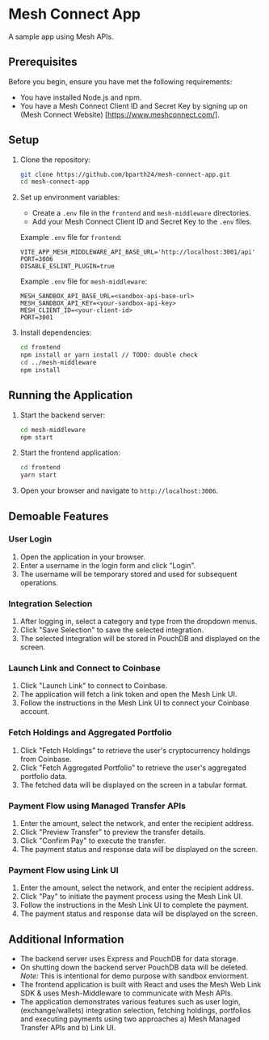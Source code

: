 # Mesh Connect App

A sample app using Mesh APIs.

## Prerequisites

Before you begin, ensure you have met the following requirements:

- You have installed Node.js and npm.
- You have a Mesh Connect Client ID and Secret Key by signing up on (Mesh Connect Website) [https://www.meshconnect.com/].

## Setup

1. Clone the repository:

   ```sh
   git clone https://github.com/bparth24/mesh-connect-app.git
   cd mesh-connect-app
   ```

2. Set up environment variables:

   - Create a `.env` file in the `frontend` and `mesh-middleware` directories.
   - Add your Mesh Connect Client ID and Secret Key to the `.env` files.

   Example `.env` file for `frontend`:

   ```env
   VITE_APP_MESH_MIDDLEWARE_API_BASE_URL='http://localhost:3001/api'
   PORT=3006
   DISABLE_ESLINT_PLUGIN=true
   ```

   Example `.env` file for `mesh-middleware`:

   ```env
   MESH_SANDBOX_API_BASE_URL=<sandbox-api-base-url>
   MESH_SANDBOX_API_KEY=<your-sandbox-api-key>
   MESH_CLIENT_ID=<your-client-id>
   PORT=3001
   ```

3. Install dependencies:

   ```sh
   cd frontend
   npm install or yarn install // TODO: double check
   cd ../mesh-middleware
   npm install
   ```

## Running the Application

1. Start the backend server:

   ```sh
   cd mesh-middleware
   npm start
   ```

2. Start the frontend application:

   ```sh
   cd frontend
   yarn start
   ```

3. Open your browser and navigate to `http://localhost:3006`.

## Demoable Features

### User Login

1. Open the application in your browser.
2. Enter a username in the login form and click "Login".
3. The username will be temporary stored and used for subsequent operations.

### Integration Selection

1. After logging in, select a category and type from the dropdown menus.
2. Click "Save Selection" to save the selected integration.
3. The selected integration will be stored in PouchDB and displayed on the screen.

### Launch Link and Connect to Coinbase

1. Click "Launch Link" to connect to Coinbase.
2. The application will fetch a link token and open the Mesh Link UI.
3. Follow the instructions in the Mesh Link UI to connect your Coinbase account.

### Fetch Holdings and Aggregated Portfolio

1. Click "Fetch Holdings" to retrieve the user's cryptocurrency holdings from Coinbase.
2. Click "Fetch Aggregated Portfolio" to retrieve the user's aggregated portfolio data.
3. The fetched data will be displayed on the screen in a tabular format.

### Payment Flow using Managed Transfer APIs

1. Enter the amount, select the network, and enter the recipient address.
2. Click "Preview Transfer" to preview the transfer details.
3. Click "Confirm Pay" to execute the transfer.
4. The payment status and response data will be displayed on the screen.

### Payment Flow using Link UI

1. Enter the amount, select the network, and enter the recipient address.
2. Click "Pay" to initiate the payment process using the Mesh Link UI.
3. Follow the instructions in the Mesh Link UI to complete the payment.
4. The payment status and response data will be displayed on the screen.

## Additional Information

- The backend server uses Express and PouchDB for data storage.
- On shutting down the backend server PouchDB data will be deleted. _Note:_ This is intentional for demo purpose with sandbox enviorment.
- The frontend application is built with React and uses the Mesh Web Link SDK & uses Mesh-Middleware to communicate with Mesh APIs.
- The application demonstrates various features such as user login, (exchange/wallets) integration selection, fetching holdings, portfolios and executing payments using two approaches a) Mesh Managed Transfer APIs and b) Link UI.
